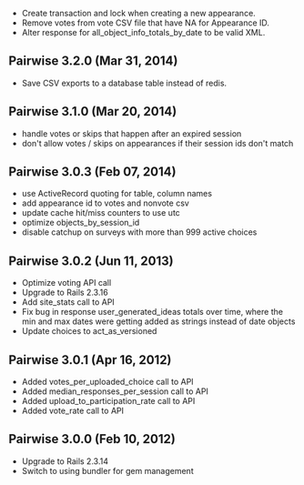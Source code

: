  * Create transaction and lock when creating a new appearance.
 * Remove votes from vote CSV file that have NA for Appearance ID.
 * Alter response for all_object_info_totals_by_date to be valid XML.

## Pairwise 3.2.0 (Mar 31, 2014) ##
 * Save CSV exports to a database table instead of redis.

## Pairwise 3.1.0 (Mar 20, 2014) ##
 * handle votes or skips that happen after an expired session
 * don't allow votes / skips on appearances if their session ids don't match

## Pairwise 3.0.3 (Feb 07, 2014) ##
 * use ActiveRecord quoting for table, column names
 * add appearance id to votes and nonvote csv
 * update cache hit/miss counters to use utc
 * optimize objects_by_session_id
 * disable catchup on surveys with more than 999 active choices

## Pairwise 3.0.2 (Jun 11, 2013) ##
 * Optimize voting API call
 * Upgrade to Rails 2.3.16
 * Add site_stats call to API
 * Fix bug in response user_generated_ideas totals over time, where the min and max dates were getting added as strings instead of date objects
 * Update choices to act_as_versioned

## Pairwise 3.0.1 (Apr 16, 2012) ###

 * Added votes_per_uploaded_choice call to API
 * Added median_responses_per_session call to API
 * Added upload_to_participation_rate call to API
 * Added vote_rate call to API

## Pairwise 3.0.0 (Feb 10, 2012) ###

 * Upgrade to Rails 2.3.14
 * Switch to using bundler for gem management
